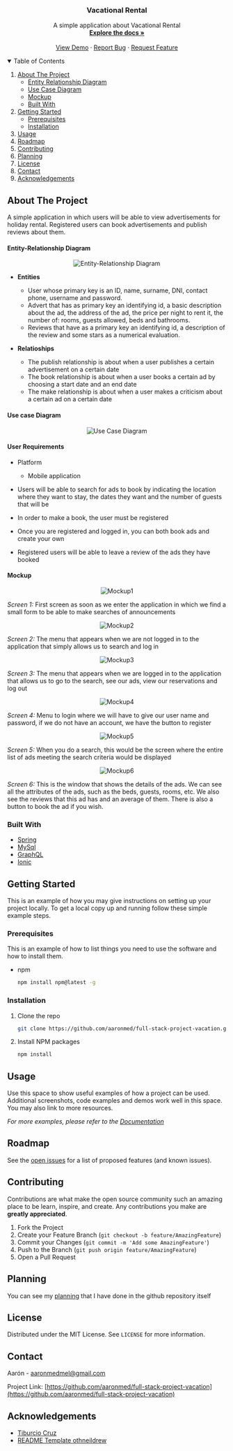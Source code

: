 <br />
<p align="center">
  <h3 align="center">Vacational Rental</h3>

  <p align="center">
    A simple application about Vacational Rental
    <br />
    <a href="https://github.com/aaronmed/full-stack-project-vacation"><strong>Explore the docs »</strong></a>
    <br />
    <br />
    <a href="https://github.com/aaronmed/full-stack-project-vacation">View Demo</a>
    ·
    <a href="https://github.com/aaronmed/full-stack-project-vacation/issues">Report Bug</a>
    ·
    <a href="https://github.com/aaronmed/full-stack-project-vacation/issues">Request Feature</a>
  </p>
</p>



<!-- TABLE OF CONTENTS -->
<details open="open">
  <summary>Table of Contents</summary>
  <ol>
    <li>
      <a href="#about-the-project">About The Project</a>
      <ul>
        <li><a href="#entity-relationship-diagram">Entity Relationship Diagram</a></li>
        <li><a href="#use-case-diagram">Use Case Diagram</a></li>
        <li><a href="#mockup">Mockup</a></li>
        <li><a href="#built-with">Built With</a></li>
      </ul>
    </li>
    <li>
      <a href="#getting-started">Getting Started</a>
      <ul>
        <li><a href="#prerequisites">Prerequisites</a></li>
        <li><a href="#installation">Installation</a></li>
      </ul>
    </li>
    <li><a href="#usage">Usage</a></li>
    <li><a href="#roadmap">Roadmap</a></li>
    <li><a href="#contributing">Contributing</a></li>
    <li><a href="#planning">Planning</a></li>
    <li><a href="#license">License</a></li>
    <li><a href="#contact">Contact</a></li>
    <li><a href="#acknowledgements">Acknowledgements</a></li>
  </ol>
</details>



<!-- ABOUT THE PROJECT -->
## About The Project
A simple application in which users will be able to view advertisements for holiday rental. Registered users can book advertisements and publish reviews about them.

#### Entity-Relationship Diagram
<p align="center">
    <img src="images/er.png" alt="Entity-Relationship Diagram">
  </p>

  * **Entities**
    - User whose primary key is an ID, name, surname, DNI, contact phone, username and password.
    - Advert that has as primary key an identifying id, a basic description about the ad, the address of the ad, the price per night to rent it, the number of: rooms, guests allowed, beds and bathrooms.
    - Reviews that have as a primary key an identifying id, a description of the review and some stars as a numerical evaluation.

  * **Relatioships**
    - The publish relationship is about when a user publishes a certain advertisement on a certain date
    - The book relationship is about when a user books a certain ad by choosing a start date and an end date
    - The make relationship is about when a user makes a criticism about a certain ad on a certain date

#### Use case Diagram
  <p align="center">
    <img src="images/usecase.png" alt="Use Case Diagram">
  </p>

#### User Requirements
* Platform
  - Mobile application

* Users will be able to search for ads to book by indicating the location where they want to stay, the dates they want and the number of guests that will be

* In order to make a book, the user must be registered

* Once you are registered and logged in, you can both book ads and create your own

*  Registered users will be able to leave a review of the ads they have booked

#### Mockup
<p align="center">
<img src="images/mockup1.png" alt="Mockup1">
 </p>

*Screen 1:* First screen as soon as we enter the application in which we find a small form to be able to make searches of announcements

<p align="center">
<img src="images/mockup2.png" alt="Mockup2">
</p>

 *Screen 2:* The menu that appears when we are not logged in to the application that simply allows us to search and log in

<p align="center">
<img src="images/mockup3.png" alt="Mockup3">
</p>

 *Screen 3:* The menu that appears when we are logged in to the application that allows us to go to the search, see our ads, view our reservations and log out

<p align="center">
<img src="images/mockup4.png" alt="Mockup4">
</p>

*Screen 4:* Menu to login where we will have to give our user name and password, if we do not have an account, we have the button to register

<p align="center">
<img src="images/mockup5.png" alt="Mockup5">
</p>

*Screen 5:* When you do a search, this would be the screen where the entire list of ads meeting the search criteria would be displayed

<p align="center">
<img src="images/mockup6.png" alt="Mockup6">
</p>

*Screen 6:* This is the window that shows the details of the ads. We can see all the attributes of the ads, such as the beds, guests, rooms, etc. We also see the reviews that this ad has and an average of them. There is also a button to book the ad if you wish.

### Built With

  * [Spring](https://spring.io/)
  * [MySql](https://www.mysql.com)
  * [GraphQL](https://graphql.org/)
  * [Ionic](https://ionicframework.com/)



<!-- GETTING STARTED -->
## Getting Started

This is an example of how you may give instructions on setting up your project locally.
To get a local copy up and running follow these simple example steps.

### Prerequisites

This is an example of how to list things you need to use the software and how to install them.
* npm
  ```sh
  npm install npm@latest -g
  ```

### Installation


1. Clone the repo
   ```sh
   git clone https://github.com/aaronmed/full-stack-project-vacation.git
   ```
3. Install NPM packages
   ```sh
   npm install
   ```



<!-- USAGE EXAMPLES -->
## Usage

Use this space to show useful examples of how a project can be used. Additional screenshots, code examples and demos work well in this space. You may also link to more resources.

_For more examples, please refer to the [Documentation](https://example.com)_



<!-- ROADMAP -->
## Roadmap

See the [open issues](https://github.com/aaronmed/full-stack-project-vacation/issues) for a list of proposed features (and known issues).



<!-- CONTRIBUTING -->
## Contributing

Contributions are what make the open source community such an amazing place to be learn, inspire, and create. Any contributions you make are **greatly appreciated**.

1. Fork the Project
2. Create your Feature Branch (`git checkout -b feature/AmazingFeature`)
3. Commit your Changes (`git commit -m 'Add some AmazingFeature'`)
4. Push to the Branch (`git push origin feature/AmazingFeature`)
5. Open a Pull Request


## Planning

You can see my [planning](https://github.com/aaronmed/full-stack-project-vacation/projects/1) that I have done in the github repository itself

<!-- LICENSE -->
## License

Distributed under the MIT License. See `LICENSE` for more information.


<!-- CONTACT -->
## Contact

Aarón - aaronmedmel@gmail.com

Project Link: [https://github.com/aaronmed/full-stack-project-vacation](https://github.com/aaronmed/full-stack-project-vacation)



<!-- ACKNOWLEDGEMENTS -->
## Acknowledgements
* [Tiburcio Cruz](https://github.com/tcrurav) 
* [README Template othneildrew](https://github.com/othneildrew/Best-README-Template/blob/master/README.md)


